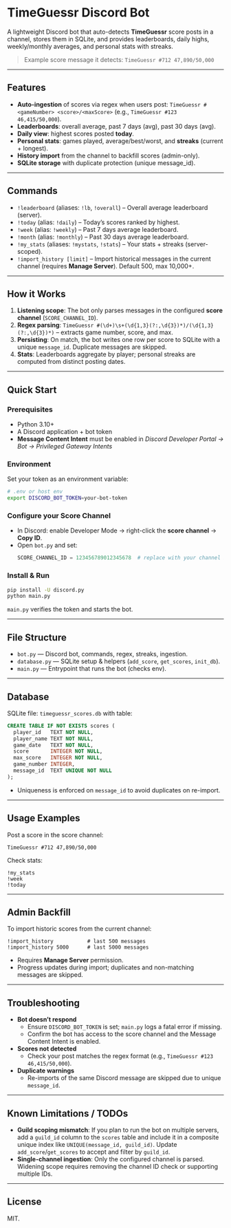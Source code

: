 # TimeGuessr Discord Bot

A lightweight Discord bot that auto-detects **TimeGuessr** score posts in a channel, stores them in SQLite, and provides leaderboards, daily highs, weekly/monthly averages, and personal stats with streaks.

> Example score message it detects: `TimeGuessr #712 47,890/50,000`

---

## Features

- **Auto-ingestion** of scores via regex when users post: `TimeGuessr #<gameNumber> <score>/<maxScore>` (e.g., `TimeGuessr #123 46,415/50,000`).
- **Leaderboards**: overall average, past 7 days (avg), past 30 days (avg).
- **Daily view**: highest scores posted **today**.
- **Personal stats**: games played, average/best/worst, and **streaks** (current + longest).
- **History import** from the channel to backfill scores (admin-only).
- **SQLite storage** with duplicate protection (unique message_id).

---

## Commands

- `!leaderboard` (aliases: `!lb`, `!overall`) – Overall average leaderboard (server).
- `!today` (alias: `!daily`) – Today’s scores ranked by highest.
- `!week` (alias: `!weekly`) – Past 7 days average leaderboard.
- `!month` (alias: `!monthly`) – Past 30 days average leaderboard.
- `!my_stats` (aliases: `!mystats`, `!stats`) – Your stats + streaks (server-scoped).
- `!import_history [limit]` – Import historical messages in the current channel (requires **Manage Server**). Default 500, max 10,000+.


---

## How it Works

1. **Listening scope**: The bot only parses messages in the configured **score channel** (`SCORE_CHANNEL_ID`).
2. **Regex parsing**: `TimeGuessr #(\d+)\s+(\d{1,3}(?:,\d{3})*)/(\d{1,3}(?:,\d{3})*)` – extracts game number, score, and max.
3. **Persisting**: On match, the bot writes one row per score to SQLite with a unique `message_id`. Duplicate messages are skipped.
4. **Stats**: Leaderboards aggregate by player; personal streaks are computed from distinct posting dates.


---

## Quick Start

### Prerequisites
- Python 3.10+
- A Discord application + bot token
- **Message Content Intent** must be enabled in *Discord Developer Portal → Bot → Privileged Gateway Intents*

### Environment
Set your token as an environment variable:

```bash
# .env or host env
export DISCORD_BOT_TOKEN=your-bot-token
```

### Configure your Score Channel
- In Discord: enable Developer Mode → right-click the **score channel** → **Copy ID**.
- Open `bot.py` and set:
  ```python
  SCORE_CHANNEL_ID = 123456789012345678  # replace with your channel ID (no quotes)
  ```

### Install & Run

```bash
pip install -U discord.py
python main.py
```

`main.py` verifies the token and starts the bot.


---

## File Structure

- `bot.py` — Discord bot, commands, regex, streaks, ingestion.
- `database.py` — SQLite setup & helpers (`add_score`, `get_scores`, `init_db`).
- `main.py` — Entrypoint that runs the bot (checks env).


---

## Database

SQLite file: `timeguessr_scores.db` with table:

```sql
CREATE TABLE IF NOT EXISTS scores (
  player_id   TEXT NOT NULL,
  player_name TEXT NOT NULL,
  game_date   TEXT NOT NULL,
  score       INTEGER NOT NULL,
  max_score   INTEGER NOT NULL,
  game_number INTEGER,
  message_id  TEXT UNIQUE NOT NULL
);
```

- Uniqueness is enforced on `message_id` to avoid duplicates on re-import.


---

## Usage Examples

Post a score in the score channel:

```
TimeGuessr #712 47,890/50,000
```

Check stats:

```
!my_stats
!week
!today
```


---

## Admin Backfill

To import historic scores from the current channel:

```
!import_history           # last 500 messages
!import_history 5000      # last 5000 messages
```

- Requires **Manage Server** permission.
- Progress updates during import; duplicates and non-matching messages are skipped.


---

## Troubleshooting

- **Bot doesn’t respond**
  - Ensure `DISCORD_BOT_TOKEN` is set; `main.py` logs a fatal error if missing.
  - Confirm the bot has access to the score channel and the Message Content Intent is enabled.
- **Scores not detected**
  - Check your post matches the regex format (e.g., `TimeGuessr #123 46,415/50,000`).
- **Duplicate warnings**
  - Re-imports of the same Discord message are skipped due to unique `message_id`.


---

## Known Limitations / TODOs

- **Guild scoping mismatch**: If you plan to run the bot on multiple servers, add a `guild_id` column to the `scores` table and include it in a composite unique index like `UNIQUE(message_id, guild_id)`. Update `add_score`/`get_scores` to accept and filter by `guild_id`.
- **Single-channel ingestion**: Only the configured channel is parsed. Widening scope requires removing the channel ID check or supporting multiple IDs.


---

## License

MIT.
